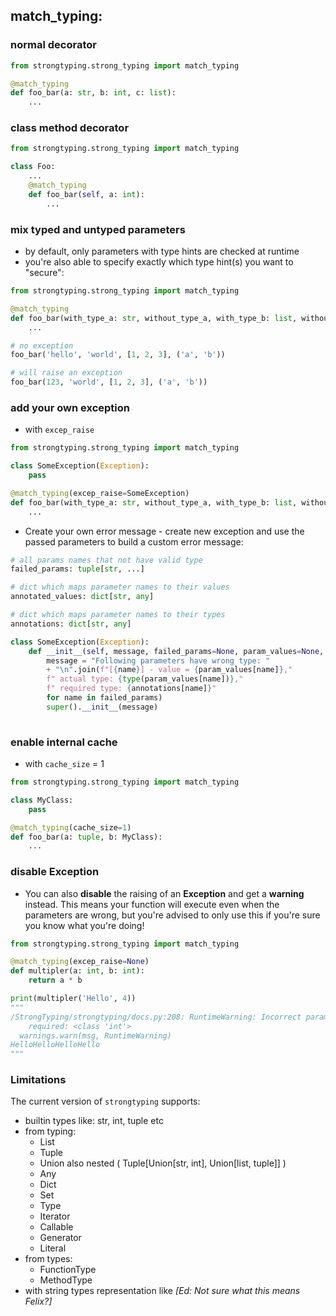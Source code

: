 ## match_typing:

### normal decorator
```python
from strongtyping.strong_typing import match_typing

@match_typing
def foo_bar(a: str, b: int, c: list):
    ...
```

### class method decorator
```python
from strongtyping.strong_typing import match_typing

class Foo:
    ...
    @match_typing
    def foo_bar(self, a: int):
        ...
```

### mix typed and untyped parameters 
- by default, only parameters with type hints are checked at runtime
- you're also able to specify exactly which type hint(s) you want to "secure":
```python
from strongtyping.strong_typing import match_typing

@match_typing
def foo_bar(with_type_a: str, without_type_a, with_type_b: list, without_type_b):
    ...

# no exception
foo_bar('hello', 'world', [1, 2, 3], ('a', 'b'))

# will raise an exception
foo_bar(123, 'world', [1, 2, 3], ('a', 'b'))
```

### add your own exception
- with `excep_raise`
```python
from strongtyping.strong_typing import match_typing

class SomeException(Exception):
    pass

@match_typing(excep_raise=SomeException)
def foo_bar(with_type_a: str, without_type_a, with_type_b: list, without_type_b):
    ...
```
- Create your own error message - 
create new exception and use the passed parameters to build a custom error message:
```python
# all params names that not have valid type
failed_params: tuple[str, ...]

# dict which maps parameter names to their values
annotated_values: dict[str, any]

# dict which maps parameter names to their types
annotations: dict[str, any]
```
```python
class SomeException(Exception):
    def __init__(self, message, failed_params=None, param_values=None, annotations=None):
        message = "Following parameters have wrong type: " 
        + "\n".join(f"[{name}] - value = {param_values[name]},"
        f" actual type: {type(param_values[name])},"
        f" required type: {annotations[name]}"
        for name in failed_params)
        super().__init__(message)
            
```

### enable internal cache
- with `cache_size` = 1
```python
from strongtyping.strong_typing import match_typing

class MyClass:
    pass

@match_typing(cache_size=1)
def foo_bar(a: tuple, b: MyClass):
    ...
```

### disable Exception
  - You can also __disable__ the raising of an __Exception__ and get a __warning__ instead.  This means your function will execute even when the parameters are wrong, but you're advised to only use this if you're sure you know what you're doing!
```python
from strongtyping.strong_typing import match_typing

@match_typing(excep_raise=None)
def multipler(a: int, b: int):
    return a * b

print(multipler('Hello', 4))
"""
/StrongTyping/strongtyping/docs.py:208: RuntimeWarning: Incorrect parameter: [a] `'Hello'`
	required: <class 'int'>
  warnings.warn(msg, RuntimeWarning)
HelloHelloHelloHello
"""
```

### Limitations

The current version of `strongtyping` supports:

- builtin types like: str, int, tuple etc
- from typing: 
    - List
    - Tuple
    - Union also nested ( Tuple[Union[str, int], Union[list, tuple]] )
    - Any
    - Dict
    - Set
    - Type
    - Iterator
    - Callable
    - Generator
    - Literal
- from types:
    - FunctionType
    - MethodType
- with string types representation like _[Ed: Not sure what this means Felix?]_
